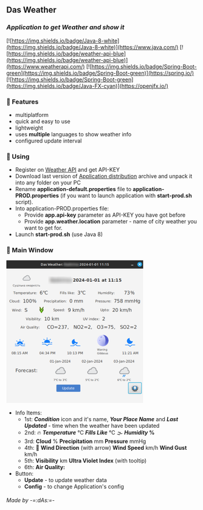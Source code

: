 ## Das Weather
### _Application to get Weather and show it_

[![https://img.shields.io/badge/Java-8-white](https://img.shields.io/badge/Java-8-white)](https://www.java.com/) [![https://img.shields.io/badge/weather-api-blue](https://img.shields.io/badge/weather-api-blue)](https://www.weatherapi.com/) [![https://img.shields.io/badge/Spring-Boot-green](https://img.shields.io/badge/Spring-Boot-green)](https://spring.io/) [![https://img.shields.io/badge/Spring-Boot-green](https://img.shields.io/badge/Java-FX-cyan)](https://openjfx.io/)

### 📃 Features
- multiplatform
- quick and easy to use
- lightweight
- uses **multiple** languages to show weather info
- configured update interval

### 📌 Using
- Register on [Weather API](https://www.weatherapi.com/) and get API-KEY
- Download last version of [Application distribution](https://github.com/anrydas/DasWeather/releases) archive and unpack it into any folder on your PC
- Rename **application-default.properties** file to **application-PROD.properties** (if you want to launch application with **start-prod.sh** script).
- Into application-PROD.properties file:
  - Provide **app.api-key** parameter as API-KEY you have got before
  - Provide **app.weather.location** parameter - name of city weather you want to get for.
- Launch **start-prod.sh** (use Java 8)

### 📜 Main Window
![Screenshot](images/WeatherWindow_v2.png)
- Info Items:
  - 1st: **_Condition_** icon and it's name, **_Your Place Name_** and **_Last Updated_** - time when the weather have been updated  
  - 2nd: 🔥 **_Temperature_** ℃ **_Fills Like_** ℃ 🌫 **_Humidity_ %** 
  - 3rd: **Cloud** % **Precipitation** mm **Pressure** mmHg
  - 4th: 💨 **Wind Direction** (with arrow) **Wind Speed** km/h **Wind Gust** km/h
  - 5th: **Visibility** km **Ultra Violet Index** (with tooltip)
  - 6th: **Air Quality:**
- Button:
  - **Update** - to update weather data
  - **Config** - to change Application's config

###### _Made by -=:dAs:=-_